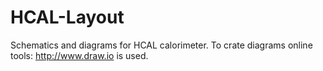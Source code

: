 # HCAL-Layout
Schematics and diagrams for HCAL calorimeter. To crate diagrams online tools: http://www.draw.io is used.
